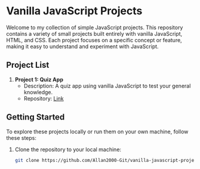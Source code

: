 # Vanilla JavaScript Projects

Welcome to my collection of simple JavaScript projects. This repository contains a variety of small projects built entirely with vanilla JavaScript, HTML, and CSS. Each project focuses on a specific concept or feature, making it easy to understand and experiment with JavaScript.

## Project List

1. **Project 1: Quiz App**
   - Description: A quiz app using vanilla JavaScript to test your general knowledge.
   - Repository: [Link]([https://github.com/Allan2000-Git/vanilla-javascript-projects/quizz-app])

## Getting Started

To explore these projects locally or run them on your own machine, follow these steps:

1. Clone the repository to your local machine:

   ```bash
   git clone https://github.com/Allan2000-Git/vanilla-javascript-projects
